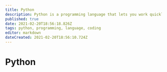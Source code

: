 ```yaml
---
title: Python
description: Python is a programming language that lets you work quickly and integrate systems more effectively.
published: true
date: 2021-02-20T18:56:18.826Z
tags: python, programming, language, coding
editor: markdown
dateCreated: 2021-02-20T18:56:10.724Z
---
```


# Python
